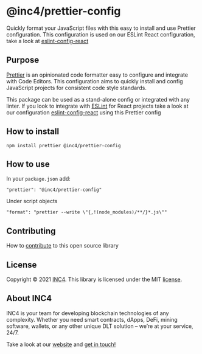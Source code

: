 # @inc4/prettier-config
Quickly format your JavaScript files with this easy to install and use Prettier configuration. This configuration is used on our ESLint React configuration, take a look at [eslint-config-react](https://github.com/inc4/eslint-config-react)

## Purpose
[Prettier](https://prettier.io/) is an opinionated code formatter easy to configure and integrate with Code Editors. This configuration aims to quickly install and config JavaScript projects for consistent code style standards.

This package can be used as a stand-alone config or integrated with any linter. If you look to integrate with [ESLint](https://eslint.org/) for React projects take a look at our configuration [eslint-config-react](https://github.com/inc4/eslint-config-react) using this Prettier config

## How to install
```
npm install prettier @inc4/prettier-config
```
## How to use
In your `package.json` add:

```
"prettier": "@inc4/prettier-config"
```
Under script objects
```
"format": "prettier --write \"{,!(node_modules)/**/}*.js\""
```

## Contributing
How to [contribute](/CONTRIBUTING.MD) to this open source library

## License

Copyright © 2021 [INC4](https://www.inc4.net). This library is licensed under the MIT [license](./LICENCE).

## About INC4

INC4 is your team for developing blockchain technologies of any complexity.
Whether you need smart contracts, dApps, DeFi, mining software, wallets, or any other unique DLT solution – we’re at your service, 24/7.

Take a look at our [website](https://www.inc4.net) and [get in touch!](https://www.https://inc4.net/get-in-touch/)